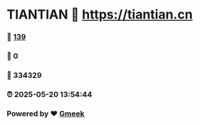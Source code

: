 # TIANTIAN :link: https://tiantian.cn 
### :page_facing_up: [139](https://tiantian.cn/tag.html) 
### :speech_balloon: 0 
### :hibiscus: 334329 
### :alarm_clock: 2025-05-20 13:54:44 
### Powered by :heart: [Gmeek](https://github.com/Meekdai/Gmeek)
